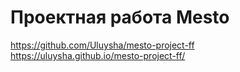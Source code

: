 # Проектная работа Mesto
https://github.com/Uluysha/mesto-project-ff
https://uluysha.github.io/mesto-project-ff/

